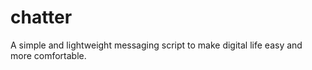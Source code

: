# chatter
A simple and lightweight messaging script to make digital life easy and more comfortable.
